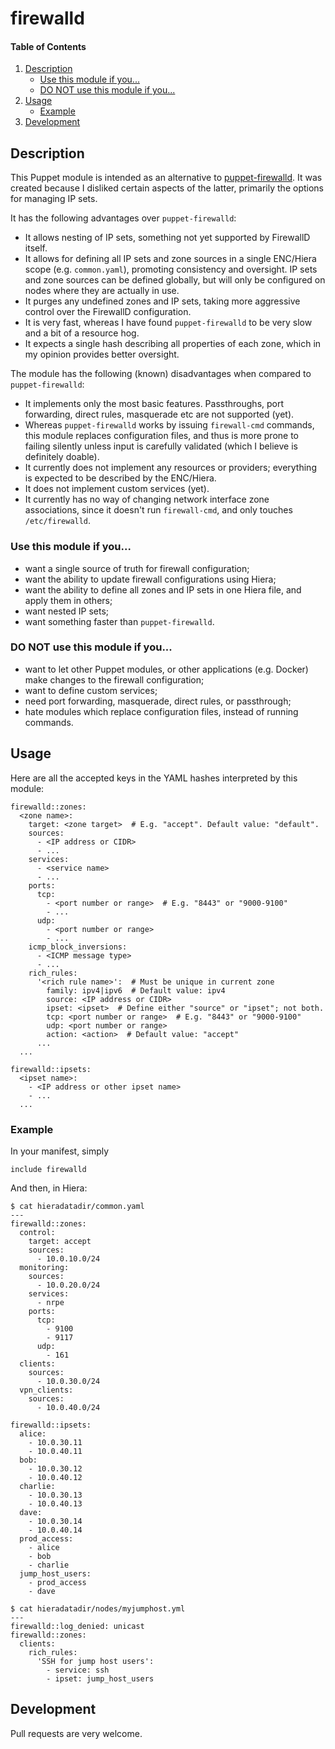 # firewalld

#### Table of Contents

1. [Description](#description)
    * [Use this module if you...](#use-this-module-if-you)
    * [DO NOT use this module if you...](#do-not-use-this-module-if-you)
2. [Usage](#usage)
    * [Example](#example)
3. [Development](#development)

## Description

This Puppet module is intended as an alternative to
[puppet-firewalld](https://forge.puppet.com/puppet/firewalld). It was
created because I disliked certain aspects of the latter, primarily
the options for managing IP sets.

It has the following advantages over `puppet-firewalld`:

* It allows nesting of IP sets, something not yet supported
  by FirewallD itself.
* It allows for defining all IP sets and zone sources in a single
  ENC/Hiera scope (e.g.  `common.yaml`), promoting consistency and
  oversight. IP sets and zone sources can be defined globally, but
  will only be configured on nodes where they are actually in use.
* It purges any undefined zones and IP sets, taking more
  aggressive control over the FirewallD configuration.
* It is very fast, whereas I have found `puppet-firewalld` to
  be very slow and a bit of a resource hog.
* It expects a single hash describing all properties of each zone, 
  which in my opinion provides better oversight.

The module has the following (known) disadvantages when compared to
`puppet-firewalld`:

* It implements only the most basic features. Passthroughs, port
  forwarding, direct rules, masquerade etc are not supported (yet).
* Whereas `puppet-firewalld` works by issuing `firewall-cmd` commands,
  this module replaces configuration files, and thus is more prone to
  failing silently unless input is carefully validated (which I
  believe is definitely doable).
* It currently does not implement any resources or providers;
  everything is expected to be described by the ENC/Hiera.
* It does not implement custom services (yet).
* It currently has no way of changing network interface zone
  associations, since it doesn't run `firewall-cmd`, and only touches
  `/etc/firewalld`.

### Use this module if you...

* want a single source of truth for firewall configuration;
* want the ability to update firewall configurations using Hiera;
* want the ability to define all zones and IP sets in one Hiera file,
  and apply them in others;
* want nested IP sets;
* want something faster than `puppet-firewalld`.

### DO NOT use this module if you...

* want to let other Puppet modules, or other applications (e.g.
  Docker) make changes to the firewall configuration;
* want to define custom services;
* need port forwarding, masquerade, direct rules, or passthrough;
* hate modules which replace configuration files, instead of running
  commands.

## Usage

Here are all the accepted keys in the YAML hashes interpreted by this
module:

```
firewalld::zones:
  <zone name>:
    target: <zone target>  # E.g. "accept". Default value: "default".
    sources:
      - <IP address or CIDR>
      - ...
    services:
      - <service name>
      - ...
    ports:
      tcp:
        - <port number or range>  # E.g. "8443" or "9000-9100"
        - ...
      udp:
        - <port number or range>
        - ...
    icmp_block_inversions:
      - <ICMP message type>
      - ...
    rich_rules:
      '<rich rule name>':  # Must be unique in current zone
        family: ipv4|ipv6  # Default value: ipv4
        source: <IP address or CIDR>
        ipset: <ipset>  # Define either "source" or "ipset"; not both.
        tcp: <port number or range>  # E.g. "8443" or "9000-9100"
        udp: <port number or range>
        action: <action>  # Default value: "accept"
      ...
  ...

firewalld::ipsets:
  <ipset name>:
    - <IP address or other ipset name>
    - ...
  ...

```

### Example

In your manifest, simply
```
include firewalld
```

And then, in Hiera:
```
$ cat hieradatadir/common.yaml
---
firewalld::zones:
  control:
    target: accept
    sources: 
      - 10.0.10.0/24
  monitoring:
    sources:
      - 10.0.20.0/24
    services:
      - nrpe
    ports:
      tcp:
        - 9100
        - 9117
      udp:
        - 161
  clients:
    sources:
      - 10.0.30.0/24
  vpn_clients:
    sources:
      - 10.0.40.0/24

firewalld::ipsets:
  alice:
    - 10.0.30.11
    - 10.0.40.11
  bob:
    - 10.0.30.12
    - 10.0.40.12
  charlie:
    - 10.0.30.13
    - 10.0.40.13
  dave:
    - 10.0.30.14
    - 10.0.40.14
  prod_access:
    - alice
    - bob
    - charlie
  jump_host_users:
    - prod_access
    - dave

$ cat hieradatadir/nodes/myjumphost.yml
---
firewalld::log_denied: unicast
firewalld::zones:
  clients:
    rich_rules:
      'SSH for jump host users':
        - service: ssh
        - ipset: jump_host_users
```

## Development

Pull requests are very welcome.
